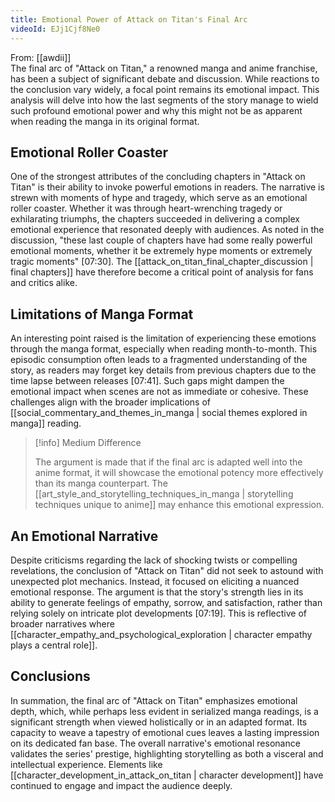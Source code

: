 ```yaml
---
title: Emotional Power of Attack on Titan's Final Arc
videoId: EJj1Cjf8Ne0
---
```


From: [[awdii]] <br/> 
The final arc of "Attack on Titan," a renowned manga and anime franchise, has been a subject of significant debate and discussion. While reactions to the conclusion vary widely, a focal point remains its emotional impact. This analysis will delve into how the last segments of the story manage to wield such profound emotional power and why this might not be as apparent when reading the manga in its original format.

## Emotional Roller Coaster

One of the strongest attributes of the concluding chapters in "Attack on Titan" is their ability to invoke powerful emotions in readers. The narrative is strewn with moments of hype and tragedy, which serve as an emotional roller coaster. Whether it was through heart-wrenching tragedy or exhilarating triumphs, the chapters succeeded in delivering a complex emotional experience that resonated deeply with audiences. As noted in the discussion, "these last couple of chapters have had some really powerful emotional moments, whether it be extremely hype moments or extremely tragic moments" <a class="yt-timestamp" data-t="07:30">[07:30]</a>. The [[attack_on_titan_final_chapter_discussion | final chapters]] have therefore become a critical point of analysis for fans and critics alike.

## Limitations of Manga Format

An interesting point raised is the limitation of experiencing these emotions through the manga format, especially when reading month-to-month. This episodic consumption often leads to a fragmented understanding of the story, as readers may forget key details from previous chapters due to the time lapse between releases <a class="yt-timestamp" data-t="07:41">[07:41]</a>. Such gaps might dampen the emotional impact when scenes are not as immediate or cohesive. These challenges align with the broader implications of [[social_commentary_and_themes_in_manga | social themes explored in manga]] reading.

> [!info] Medium Difference
>
> The argument is made that if the final arc is adapted well into the anime format, it will showcase the emotional potency more effectively than its manga counterpart. The [[art_style_and_storytelling_techniques_in_manga | storytelling techniques unique to anime]] may enhance this emotional expression.

## An Emotional Narrative

Despite criticisms regarding the lack of shocking twists or compelling revelations, the conclusion of "Attack on Titan" did not seek to astound with unexpected plot mechanics. Instead, it focused on eliciting a nuanced emotional response. The argument is that the story's strength lies in its ability to generate feelings of empathy, sorrow, and satisfaction, rather than relying solely on intricate plot developments <a class="yt-timestamp" data-t="07:19">[07:19]</a>. This is reflective of broader narratives where [[character_empathy_and_psychological_exploration | character empathy plays a central role]].

## Conclusions

In summation, the final arc of "Attack on Titan" emphasizes emotional depth, which, while perhaps less evident in serialized manga readings, is a significant strength when viewed holistically or in an adapted format. Its capacity to weave a tapestry of emotional cues leaves a lasting impression on its dedicated fan base. The overall narrative's emotional resonance validates the series' prestige, highlighting storytelling as both a visceral and intellectual experience. Elements like [[character_development_in_attack_on_titan | character development]] have continued to engage and impact the audience deeply.